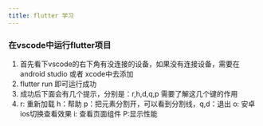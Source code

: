 ```yaml
---
title: flutter 学习
---
```


### 在vscode中运行flutter项目
1. 首先看下vscode的右下角有没连接的设备，如果没有连接设备，需要在android studio 或者 xcode中去添加
2. flutter run 即可运行成功
3. 成功后下面会有几个提示，分别是：r,h,d,q,p 需要了解这几个键的作用
4. r: 重新加载 h：帮助 p：把元素分割开，可以看到分割线，q,d：退出 o: 安卓ios切换查看效果 i: 查看页面组件 P:显示性能